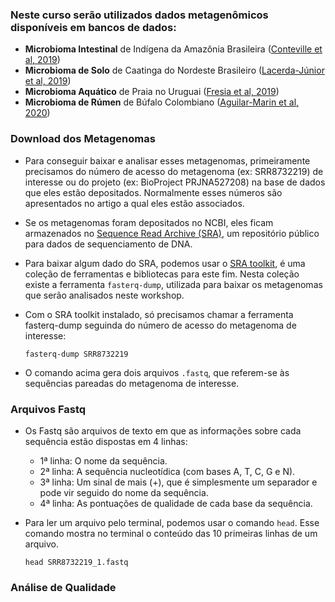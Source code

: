 <h3> Neste curso serão utilizados dados metagenômicos disponíveis em bancos de dados: </h3>

- **Microbioma Intestinal** de Indígena da Amazônia Brasileira ([Conteville et al, 2019](https://www.frontiersin.org/articles/10.3389/fmicb.2019.01743/full))
- **Microbioma de Solo** de Caatinga do Nordeste Brasileiro ([Lacerda-Júnior et al, 2019](https://www.frontiersin.org/articles/10.3389/fmicb.2019.00648/full))
- **Microbioma Aquático** de Praia no Uruguai ([Fresia et al, 2019](https://microbiomejournal.biomedcentral.com/articles/10.1186/s40168-019-0648-z))
- **Microbioma de Rúmen** de Búfalo Colombiano ([Aguilar-Marin et al, 2020](https://bmcmicrobiol.biomedcentral.com/articles/10.1186/s12866-020-02037-6#Sec8))

<h3> Download dos Metagenomas </h3>

- Para conseguir baixar e analisar esses metagenomas, primeiramente precisamos do número de acesso do metagenoma (ex: SRR8732219) de interesse ou do projeto (ex: BioProject PRJNA527208) na base de dados que eles estão depositados. Normalmente esses números são apresentados no artigo a qual eles estão associados.
- Se os metagenomas foram depositados no NCBI, eles ficam armazenados no [Sequence Read Archive (SRA)](https://www.ncbi.nlm.nih.gov/sra), um repositório público para dados de sequenciamento de DNA.
- Para baixar algum dado do SRA, podemos usar o [SRA toolkit](https://ncbi.github.io/sra-tools/), é uma coleção de ferramentas e bibliotecas para este fim. Nesta coleção existe a ferramenta <code>fasterq-dump</code>, utilizada para baixar os metagenomas que serão analisados neste workshop.
- Com o SRA toolkit instalado, só precisamos chamar a ferramenta fasterq-dump seguinda do número de acesso do metagenoma de interesse:
    
    <code>fasterq-dump SRR8732219</code>
    
- O comando acima gera dois arquivos <code>.fastq</code>, que referem-se às sequências pareadas do metagenoma de interesse.

<h3> Arquivos Fastq </h3>

- Os Fastq são arquivos de texto em que as informações sobre cada sequência estão dispostas em 4 linhas:
    * 1ª linha: O nome da sequência.
    * 2ª linha: A sequência nucleotídica (com bases A, T, C, G e N).
    * 3ª linha: Um  sinal de mais (+), que é simplesmente um separador e pode vir seguido do nome da sequência.
    * 4ª linha: As pontuações de qualidade de cada base da sequência.
- Para ler um arquivo pelo terminal, podemos usar o comando <code>head</code>. Esse comando mostra no terminal o conteúdo das 10 primeiras linhas de um arquivo.

    <code>head SRR8732219_1.fastq</code>

<h3> Análise de Qualidade </h3>

<h3>
